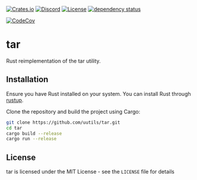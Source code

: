 [![Crates.io](https://img.shields.io/crates/v/uu_tar.svg)](https://crates.io/crates/uu_tar)
[![Discord](https://img.shields.io/badge/discord-join-7289DA.svg?logo=discord&longCache=true&style=flat)](https://discord.gg/wQVJbvJ)
[![License](http://img.shields.io/badge/license-MIT-blue.svg)](https://github.com/uutils/tar/blob/main/LICENSE)
[![dependency status](https://deps.rs/repo/github/uutils/tar/status.svg)](https://deps.rs/repo/github/uutils/tar)

[![CodeCov](https://codecov.io/gh/uutils/tar/branch/master/graph/badge.svg)](https://codecov.io/gh/uutils/tar)

# tar

Rust reimplementation of the tar utility.

## Installation

Ensure you have Rust installed on your system. You can install Rust through [rustup](https://rustup.rs/).

Clone the repository and build the project using Cargo:

```bash
git clone https://github.com/uutils/tar.git
cd tar
cargo build --release
cargo run --release
```

## License

tar is licensed under the MIT License - see the `LICENSE` file for details
